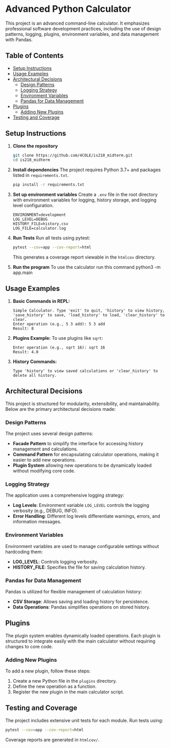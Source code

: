 # Advanced Python Calculator

This project is an advanced command-line calculator. It emphasizes professional software development practices, including the use of design patterns, logging, plugins, environment variables, and data management with Pandas.

## Table of Contents
- [Setup Instructions](#setup-instructions)
- [Usage Examples](#usage-examples)
- [Architectural Decisions](#architectural-decisions)
  - [Design Patterns](#design-patterns)
  - [Logging Strategy](#logging-strategy)
  - [Environment Variables](#environment-variables)
  - [Pandas for Data Management](#pandas-for-data-management)
- [Plugins](#plugins)
  - [Adding New Plugins](#adding-new-plugins)
- [Testing and Coverage](#testing-and-coverage)

## Setup Instructions

1. **Clone the repository**
   ```bash
   git clone https://github.com/4COLE/is218_midterm.git
   cd is218_midterm
   ```

2. **Install dependencies**
   The project requires Python 3.7+ and packages listed in `requirements.txt`.
   ```bash
   pip install -r requirements.txt
   ```

3. **Set up environment variables**
   Create a `.env` file in the root directory with environment variables for logging, history storage, and logging level configuration.

   ```plaintext
   ENVIRONMENT=development
   LOG_LEVEL=DEBUG
   HISTORY_FILE=history.csv
   LOG_FILE=calculator.log
   ```

4. **Run Tests**
   Run all tests using pytest:
   ```bash
   pytest --cov=app --cov-report=html
   ```
   This generates a coverage report viewable in the `htmlcov` directory.

5. **Run the program**
    To use the calculator run this command
    python3 -m app.main

## Usage Examples

1. **Basic Commands in REPL:**
   ```plaintext
   Simple Calculator. Type 'exit' to quit, 'history' to view history, 'save_history' to save, 'load_history' to load, 'clear_history' to clear.
   Enter operation (e.g., 5 3 add): 5 3 add
   Result: 8
   ```
   
2. **Plugins Example:**
   To use plugins like `sqrt`:
   ```plaintext
   Enter operation (e.g., sqrt 16): sqrt 16
   Result: 4.0
   ```
   
3. **History Commands:**
   ```plaintext
   Type 'history' to view saved calculations or 'clear_history' to delete all history.
   ```

## Architectural Decisions

This project is structured for modularity, extensibility, and maintainability. Below are the primary architectural decisions made:

### Design Patterns

The project uses several design patterns:
- **Facade Pattern** to simplify the interface for accessing history management and calculations.
- **Command Pattern** for encapsulating calculator operations, making it easier to add new operations.
- **Plugin System** allowing new operations to be dynamically loaded without modifying core code.

### Logging Strategy

The application uses a comprehensive logging strategy:
- **Log Levels**: Environment variable `LOG_LEVEL` controls the logging verbosity (e.g., DEBUG, INFO).
- **Error Handling**: Different log levels differentiate warnings, errors, and information messages.

### Environment Variables

Environment variables are used to manage configurable settings without hardcoding them:
- **LOG_LEVEL**: Controls logging verbosity.
- **HISTORY_FILE**: Specifies the file for saving calculation history.

### Pandas for Data Management

Pandas is utilized for flexible management of calculation history:
- **CSV Storage**: Allows saving and loading history for persistence.
- **Data Operations**: Pandas simplifies operations on stored history.

## Plugins

The plugin system enables dynamically loaded operations. Each plugin is structured to integrate easily with the main calculator without requiring changes to core code.

### Adding New Plugins

To add a new plugin, follow these steps:
1. Create a new Python file in the `plugins` directory.
2. Define the new operation as a function.
3. Register the new plugin in the main calculator script.

## Testing and Coverage

The project includes extensive unit tests for each module. Run tests using:
```bash
pytest --cov=app --cov-report=html
```
Coverage reports are generated in `htmlcov/`.